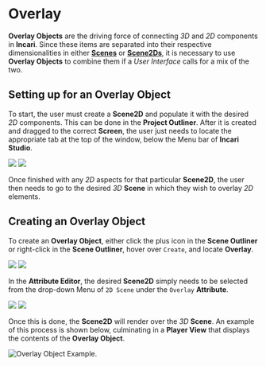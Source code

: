 # Overlay

**Overlay Objects** are the driving force of connecting *3D* and *2D* components in **Incari**. Since these items are separated into their respective dimensionalities in either [**Scenes**](../project-objects/scene.md) or [**Scene2Ds**](../project-objects/scene2d.md), it is necessary to use **Overlay Objects** to combine them if a *User Interface* calls for a mix of the two. 

## Setting up for an Overlay Object

To start, the user must create a **Scene2D** and populate it with the desired *2D* components. This can be done in the **Project Outliner**. After it is created and dragged to the correct **Screen**, the user just needs to locate the appropriate tab at the top of the window, below the Menu bar of **Incari Studio**. 

![](../../.gitbook/assets/createscene2d.png)
![](../../.gitbook/assets/overlayimage1.png)

Once finished with any *2D* aspects for that particular **Scene2D**, the user then needs to go to the desired *3D* **Scene** in which they wish to overlay *2D* elements. 


## Creating an Overlay Object

To create an **Overlay Object**, either click the plus icon in the **Scene Outliner** or right-click in the **Scene Outliner**, hover over `Create`, and locate **Overlay**.

![](../../.gitbook/assets/createoverlay1.png)
![](../../.gitbook/assets/createoverlay2.png)

In the **Attribute Editor**, the desired **Scene2D** simply needs to be selected from the drop-down Menu of `2D Scene` under the `Overlay` **Attribute**. 

![](../../.gitbook/assets/overlaybeforescene2d.png)
![](../../.gitbook/assets/overlayafterscene2d.png)

Once this is done, the **Scene2D** will render over the *3D* **Scene**. An example of this process is shown below, culminating in a **Player View** that displays the contents of the **Overlay Object**.

![Overlay Object Example.](../../.gitbook/assets/overlayexamplegif.gif)

